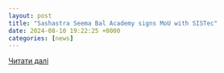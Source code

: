 ```yaml
---
layout: post
title: "Sashastra Seema Bal Academy signs MoU with SISTec"
date: 2024-08-10 19:22:25 +0000
categories: [news]
---
```


[Читати далі](https://www.dailypioneer.com/2024/state-editions/sashastra-seema-bal-academy-signs-mou-with-sistec.html)
